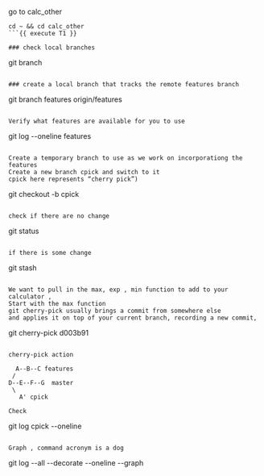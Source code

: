 go to calc_other
```shell
cd ~ && cd calc_other
```{{ execute T1 }}

### check local branches
```
git branch
```{{execute T1}}

### create a local branch that tracks the remote features branch
```
git branch features origin/features
```{{execute T1}}

Verify what features are available for you to use 
```
git log --oneline features
```{{execute T1}}

Create a temporary branch to use as we work on incorporationg the features
Create a new branch cpick and switch to it
cpick here represents “cherry pick”)
```
git checkout -b cpick
```{{execute T1}}

check if there are no change
```
git status
```{{execute T1}}

if there is some change 
```
git stash
```{{execute T1}}

We want to pull in the max, exp , min function to add to your calculator , 
Start with the max function 
git cherry-pick usually brings a commit from somewhere else 
and applies it on top of your current branch, recording a new commit, 

```
git cherry-pick d003b91
```{{execute T1}}

cherry-pick action 
 
  A--B--C features  
 / 
D--E--F--G  master  
 \
   A' cpick  
                      
Check 
```
git log cpick --oneline
```{{ execute T1 }}

Graph , command acronym is a dog 
```
git log --all --decorate --oneline --graph 
```{{ execute T1 }}

